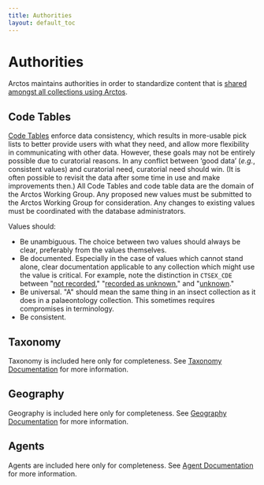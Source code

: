 ```yaml
---
title: Authorities
layout: default_toc
---
```


# Authorities

Arctos maintains authorities in order to standardize content that is [shared amongst all collections using Arctos](/documentation/sharing-data-and-resources).

## Code Tables

[Code Tables](http://arctos.database.museum/info/ctDocumentation.cfm) enforce data consistency,
which results in more-usable pick lists to better provide users
with what they need, and allow more flexibility in communicating with
other data. However, these goals may not be entirely possible due to
curatorial reasons. In any conflict between ‘good data’ (*e.g.*,
consistent values) and curatorial need, curatorial need should win. (It
is often possible to revisit the data after some time in use and make
improvements then.) All Code Tables and code table data are the domain 
of the Arctos Working Group. Any proposed new
values must be submitted to the Arctos Working Group for consideration.
Any changes to existing values must be coordinated with the database
administrators.

Values should:

-   Be unambiguous. The choice between two values should always be
    clear, preferably from the values themselves.
-   Be documented. Especially in the case of values which cannot stand
    alone, clear documentation applicable to any collection which might
    use the value is critical. For example, note the distinction in
    `CTSEX_CDE` between "[not
    recorded](http://arctos.database.museum/info/ctDocumentation.cfm?table=CTSEX_CDE&field=not%20recorded),"
    "[recorded as
    unknown](http://arctos.database.museum/info/ctDocumentation.cfm?table=CTSEX_CDE&field=recorded%20as%20unknown),"
    and
    "[unknown](http://arctos.database.museum/info/ctDocumentation.cfm?table=CTSEX_CDE&field=unknown)."
-   Be universal. "A" should mean the same thing in an insect collection
    as it does in a palaeontology collection. This sometimes requires
    compromises in terminology.
-   Be consistent.

## Taxonomy

Taxonomy is included here only for completeness. See [Taxonomy Documentation](/documentation/taxonomy) for more information.

## Geography

Geography is included here only for completeness. See [Geography Documentation](/documentation/higher-geography) for more information.

## Agents

Agents are included here only for completeness. See [Agent Documentation](/documentation/agent) for more information.
